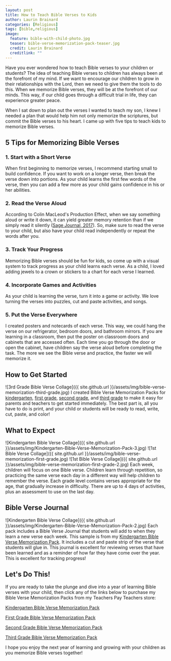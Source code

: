 ```yaml
---
layout: post
title: How to Teach Bible Verses to Kids
author: Laurin Brainard
categories: [Religious]
tags: [bible,religious]
image:
  feature: bible-with-child-photo.jpg
  teaser: bible-verse-memorization-pack-teaser.jpg
  credit: Laurin Brainard
  creditlink: ""
---
```

Have you ever wondered how to teach Bible verses to your children or students? The idea of teaching Bible verses to children has always been at the forefront of my mind. If we want to encourage our children to grow in their relationships with the Lord, then we need to give them the tools to do this. When we memorize Bible verses, they will be at the forefront of our minds. This way, if our child goes through a difficult trial in life, they can experience greater peace. 

When I sat down to plan out the verses I wanted to teach my son, I knew I needed a plan that would help him not only memorize the scriptures, but commit the Bible verses to his heart. I came up with five tips to teach kids to memorize Bible verses. 

## 5 Tips for Memorizing Bible Verses
### 1. Start with a Short Verse
When first beginning to memorize verses, I recommend starting small to build confidence. If you want to work on a longer verse, then break the verse down into portions. As your child learns the first few words of the verse, then you can add a few more as your child gains confidence in his or her abilities. 

### 2. Read the Verse Aloud
According to Colin MacLeod's Production Effect, when we say something aloud or write it down, it can yield greater memory retention than if we simply read it silently ([Sage Journal, 2017](https://journals.sagepub.com/doi/10.1177/0963721417691356)). So, make sure to read the verse to your child, but also have your child read independently or repeat the words after you.

### 3. Track Your Progress
Memorizing Bible verses should be fun for kids, so come up with a visual system to track progress as your child learns each verse. As a child, I loved adding jewels to a crown or stickers to a chart for each verse I learned. 

### 4. Incorporate Games and Activities
As your child is learning the verse, turn it into a game or activity. We love turning the verses into puzzles, cut and paste activities, and songs. 

### 5. Put the Verse Everywhere
I created posters and notecards of each verse. This way, we could hang the verse on our refrigerator, bedroom doors, and bathroom mirrors. If you are learning in a classroom, then put the poster on classroom doors and cabinets that are accessed often. Each time you go through the door or open the cabinet, have children say the verse aloud before completing the task. The more we see the Bible verse and practice, the faster we will memorize it. 

## How to Get Started

![3rd Grade Bible Verse Collage]({{ site.github.url }}/assets/img/bible-verse-memorization-third-grade.jpg)
I created Bible Verse Memorization Packs for [kindergarten]((https://www.teacherspayteachers.com/Product/Bible-Verse-Memorization-Pack-for-Kindergarten-3052682?utm_source=TPB%20Blog&utm_campaign=Kindergarten%20Bible%20Verse%20Memorization%20Pack)), [first grade]((https://www.teacherspayteachers.com/Product/Bible-Verse-Memorization-Pack-for-First-Grade-3038630?utm_source=TPB%20Blog&utm_campaign=How%20To%20Teach%20Bible%20Verses%20-%201st)), [second grade](https://www.teacherspayteachers.com/Product/Bible-Verse-Memorization-Pack-for-Second-Grade-3035427?utm_source=TPB%20Blog&utm_campaign=How%20To%20Teach%20Bible%20Verses%20-%202nd), and [third grade](https://www.teacherspayteachers.com/Product/Bible-Verse-Memorization-Pack-for-Third-Grade-3176742?utm_source=TPB%20Blog&utm_campaign=How%20To%20Teach%20Bible%20Verses%20-%203rd) to make it easy for parents and teachers to get started immediately. The best part is, all you have to do is print, and your child or students will be ready to read, write, cut, paste, and color!

## What to Expect

![Kindergarten Bible Verse Collage]({{ site.github.url }}/assets/img/Kindergarten-Bible-Verse-Memorization-Pack-3.jpg)
![1st Bible Verse Collage]({{ site.github.url }}/assets/img/bible-verse-memorization-first-grade.jpg)
![1st Bible Verse Collage]({{ site.github.url }}/assets/img/bible-verse-memorization-first-grade-2.jpg)
Each week, children will focus on one Bible verse. Children learn through repetition, so practicing the same verse each day in a different way will help children to remember the verse. Each grade level contains verses appropriate for the age, that gradually increase in difficulty. There are up to 4 days of activities, plus an assessment to use on the last day. 

## Bible Verse Journal

![Kindergarten Bible Verse Collage]({{ site.github.url }}/assets/img/Kindergarten-Bible-Verse-Memorization-Pack-2.jpg)
Each pack includes a Bible Verse Journal that students will add to when they learn a new verse each week. This sample is from my [Kindergarten Bible Verse Memorization Pack](https://www.teacherspayteachers.com/Product/Bible-Verse-Memorization-Pack-for-Kindergarten-3052682?utm_source=TPB%20Blog&utm_campaign=Kindergarten%20Bible%20Verse%20Memorization%20Pack). It includes a cut and paste strip of the verse that students will glue in. This journal is excellent for reviewing verses that have been learned and as a reminder of how far they have come over the year. This is excellent for tracking progress!

## Let's Do This!
If you are ready to take the plunge and dive into a year of learning Bible verses with your child, then click any of the links below to purchase my Bible Verse Memorization Packs from my Teachers Pay Teachers store:

[Kindergarten Bible Verse Memorization Pack](https://www.teacherspayteachers.com/Product/Bible-Verse-Memorization-Pack-for-Kindergarten-3052682?utm_source=TPB%20Blog&utm_campaign=Kindergarten%20Bible%20Verse%20Memorization%20Pack)

[First Grade Bible Verse Memorization Pack](https://www.teacherspayteachers.com/Product/Bible-Verse-Memorization-Pack-for-First-Grade-3038630?utm_source=TPB%20Blog&utm_campaign=How%20To%20Teach%20Bible%20Verses%20-%201st)

[Second Grade Bible Verse Memorization Pack](https://www.teacherspayteachers.com/Product/Bible-Verse-Memorization-Pack-for-Second-Grade-3035427?utm_source=TPB%20Blog&utm_campaign=How%20To%20Teach%20Bible%20Verses%20-%202nd)

[Third Grade Bible Verse Memorization Pack](https://www.teacherspayteachers.com/Product/Bible-Verse-Memorization-Pack-for-Third-Grade-3176742?utm_source=TPB%20Blog&utm_campaign=How%20To%20Teach%20Bible%20Verses%20-%203rd)

I hope you enjoy the next year of learning and growing with your children as you memorize Bible verses together!